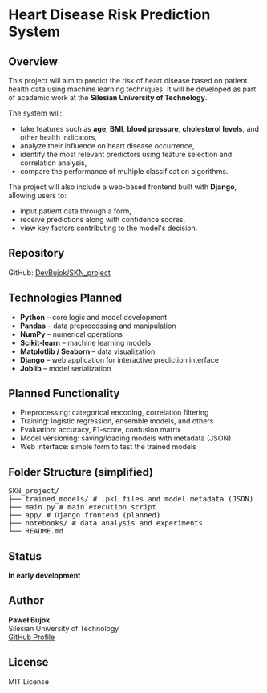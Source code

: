 # Heart Disease Risk Prediction System

## Overview

This project will aim to predict the risk of heart disease based on patient health data using machine learning techniques. It will be developed as part of academic work at the **Silesian University of Technology**.

The system will:
- take features such as **age**, **BMI**, **blood pressure**, **cholesterol levels**, and other health indicators,
- analyze their influence on heart disease occurrence,
- identify the most relevant predictors using feature selection and correlation analysis,
- compare the performance of multiple classification algorithms.

The project will also include a web-based frontend built with **Django**, allowing users to:
- input patient data through a form,
- receive predictions along with confidence scores,
- view key factors contributing to the model's decision.

## Repository

GitHub: [DevBujok/SKN_project](https://github.com/DevBujok/SKN_project)

## Technologies Planned

- **Python** – core logic and model development
- **Pandas** – data preprocessing and manipulation
- **NumPy** – numerical operations
- **Scikit-learn** – machine learning models
- **Matplotlib / Seaborn** – data visualization
- **Django** – web application for interactive prediction interface
- **Joblib** – model serialization

## Planned Functionality

- Preprocessing: categorical encoding, correlation filtering
- Training: logistic regression, ensemble models, and others
- Evaluation: accuracy, F1-score, confusion matrix
- Model versioning: saving/loading models with metadata (JSON)
- Web interface: simple form to test the trained models

## Folder Structure (simplified)
<pre>
SKN_project/
├── trained_models/ # .pkl files and model metadata (JSON)
├── main.py # main execution script
├── app/ # Django frontend (planned)
├── notebooks/ # data analysis and experiments
└── README.md
</pre>


## Status

**In early development**

## Author

**Paweł Bujok**  
Silesian University of Technology  
[GitHub Profile](https://github.com/DevBujok)

## License

MIT License
